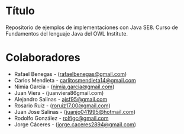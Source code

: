 Título
====
Repositorio de ejemplos de implementaciones con Java SE8. Curso de Fundamentos del lenguaje Java del OWL Institute.

Colaboradores
===
- Rafael Benegas - (rafaelbenegas@gmail.com)
- Carlos Mendieta - <carlitosmendieta14@gmail.com>
- Nimia Garcia - (nimia.garcia@gmail.com)
- Juan Viera	- (juanviera86gmail.com)
- Alejandro Salinas - <ajsf95@gmail.com>
- Rosario Ruiz - (roruiz17.00@gmail.com)
- Juan Jose Salinas - (juanjo041995@hotmail.com)
- Rodolfo González - <rolfigc@gmail.com>
- Jorge Cáceres - (jorge.caceres2894@gmail.com)